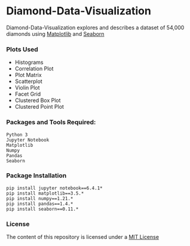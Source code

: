 # Diamond-Data-Visualization

Diamond-Data-Visualization explores and describes a dataset of 54,000
diamonds using [Matplotlib](https://matplotlib.org/) and [Seaborn](https://seaborn.pydata.org/)

### Plots Used

- Histograms
- Correlation Plot
- Plot Matrix
- Scatterplot
- Violin Plot
- Facet Grid
- Clustered Box Plot
- Clustered Point Plot

### Packages and Tools Required:
```
Python 3
Jupyter Notebook
Matplotlib
Numpy
Pandas
Seaborn
```
### Package Installation
```
pip install jupyter notebook==6.4.1*
pip install matplotlib==3.5.*
pip install numpy==1.21.*
pip install pandas==1.4.*
pip install seaborn==0.11.*

```
### License

The content of this repository is licensed under a [MIT License](https://opensource.org/licenses/MIT)
